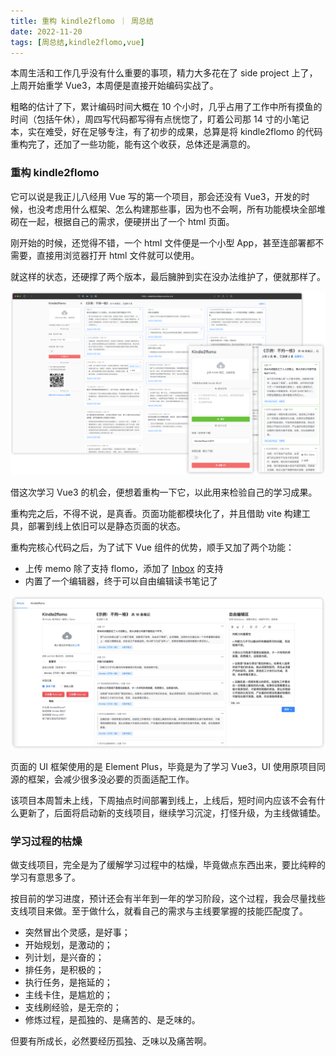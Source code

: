 ```yaml
---
title: 重构 kindle2flomo ｜ 周总结
date: 2022-11-20
tags: [周总结,kindle2flomo,vue]
---
```


本周生活和工作几乎没有什么重要的事项，精力大多花在了 side project 上了，上周开始重学 Vue3，本周便是直接开始编码实战了。

粗略的估计了下，累计编码时间大概在 10 个小时，几乎占用了工作中所有摸鱼的时间（包括午休），周四写代码都写得有点恍惚了，盯着公司那 14 寸的小笔记本，实在难受，好在足够专注，有了初步的成果，总算是将 kindle2flomo 的代码重构完了，还加了一些功能，能有这个收获，总体还是满意的。

### 重构 kindle2flomo

它可以说是我正儿八经用 Vue 写的第一个项目，那会还没有 Vue3，开发的时候，也没考虑用什么框架、怎么构建那些事，因为也不会啊，所有功能模块全部堆砌在一起，根据自己的需求，便硬拼出了一个 html 页面。

刚开始的时候，还觉得不错，一个 html 文件便是一个小型 App，甚至连部署都不需要，直接用浏览器打开 html 文件就可以使用。

就这样的状态，还硬撑了两个版本，最后臃肿到实在没办法维护了，便就那样了。

![美丽外表掩盖下的丑陋内心](/image/product/kindle2flomo.png)

借这次学习 Vue3 的机会，便想着重构一下它，以此用来检验自己的学习成果。

重构完之后，不得不说，是真香。页面功能都模块化了，并且借助 vite 构建工具，部署到线上依旧可以是静态页面的状态。

重构完核心代码之后，为了试下 Vue 组件的优势，顺手又加了两个功能：

- 上传 memo 除了支持 flomo，添加了 [Inbox](http://gudong.site/2022/08/11/inbox.html) 的支持
- 内置了一个编辑器，终于可以自由编辑读书笔记了

![](/image/product/kindle2flomo2.png)

页面的 UI 框架使用的是 Element Plus，毕竟是为了学习 Vue3，UI 使用原项目同源的框架，会减少很多没必要的页面适配工作。

该项目本周暂未上线，下周抽点时间部署到线上，上线后，短时间内应该不会有什么更新了，后面将启动新的支线项目，继续学习沉淀，打怪升级，为主线做铺垫。

### 学习过程的枯燥

做支线项目，完全是为了缓解学习过程中的枯燥，毕竟做点东西出来，要比纯粹的学习有意思多了。

按目前的学习进度，预计还会有半年到一年的学习阶段，这个过程，我会尽量找些支线项目来做。至于做什么，就看自己的需求与主线要掌握的技能匹配度了。

- 突然冒出个灵感，是好事；
- 开始规划，是激动的；
- 列计划，是兴奋的；
- 排任务，是积极的；
- 执行任务，是拖延的；
- 主线卡住，是尴尬的；
- 支线刷经验，是无奈的；
- 修炼过程，是孤独的、是痛苦的、是乏味的。

但要有所成长，必然要经历孤独、乏味以及痛苦啊。